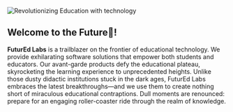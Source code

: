 ![Revolutionizing Education with technology](https://github.com/FuturEd-Labs/.github/assets/62797354/b3ccc967-63d1-49f1-a89b-8f4611d321bf)
## Welcome to the Future🔮!

**FuturEd Labs** is a trailblazer on the frontier of educational technology. We provide exhilarating software solutions that empower both students and educators. Our avant-garde products defy the educational plateau, skyrocketing the learning experience to unprecedented heights.
Unlike those dusty didactic institutions stuck in the dark ages, FuturEd Labs embraces the latest breakthroughs—and we use them to create nothing short of miraculous educational contraptions. Dull moments are renounced: prepare for an engaging roller-coaster ride through the realm of knowledge.
